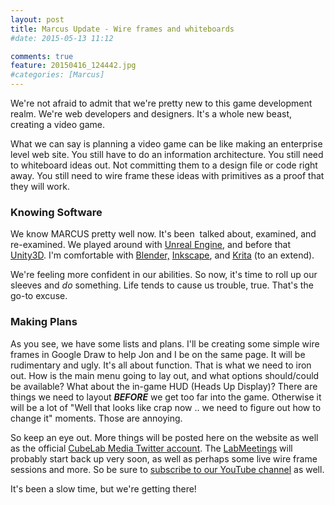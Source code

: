 ```yaml
---
layout: post
title: Marcus Update - Wire frames and whiteboards
#date: 2015-05-13 11:12

comments: true
feature: 20150416_124442.jpg
#categories: [Marcus]
---
```

We're not afraid to admit that we're pretty new to this game development realm. We're web developers and designers. It's a whole new beast, creating a video game.

What we can say is planning a video game can be like making an enterprise level web site. You still have to do an information architecture. You still need to whiteboard ideas out. Not committing them to a design file or code right away. You still need to wire frame these ideas with primitives as a proof that they will work.
<h3>Knowing Software</h3>
We know MARCUS pretty well now. It's been  talked about, examined, and re-examined. We played around with <a href="http://www.unrealengine.com" target="_blank">Unreal Engine</a>, and before that <a href="http://unity3d.com" target="_blank">Unity3D</a>. I'm comfortable with <a href="http://blender.org" target="_blank">Blender,</a> <a href="http://inkscape.org" target="_blank">Inkscape</a>, and <a href="http://krita.org" target="_blank">Krita</a> (to an extend).

We're feeling more confident in our abilities. So now, it's time to roll up our sleeves and <em>do</em> something. Life tends to cause us trouble, true. That's the go-to excuse.
<h3>Making Plans</h3>
As you see, we have some lists and plans. I'll be creating some simple wire frames in Google Draw to help Jon and I be on the same page. It will be rudimentary and ugly. It's all about function. That is what we need to iron out. How is the main menu going to lay out, and what options should/could be available? What about the in-game HUD (Heads Up Display)? There are things we need to layout <em><strong>BEFORE</strong></em> we get too far into the game. Otherwise it will be a lot of "Well that looks like crap now .. we need to figure out how to change it" moments. Those are annoying.

So keep an eye out. More things will be posted here on the website as well as the official <a href="http://twitter.com/cubelabmedia" target="_blank">CubeLab Media Twitter account</a>. The <a href="https://www.youtube.com/playlist?list=PLAUwg6U-j1vJ5qRzLddd3jodWv-v5EypQ" target="_blank">LabMeetings</a> will probably start back up very soon, as well as perhaps some live wire frame sessions and more. So be sure to <a href="https://www.youtube.com/user/CubeLabMediaVideos" target="_blank">subscribe to our YouTube channel</a> as well.

It's been a slow time, but we're getting there!
